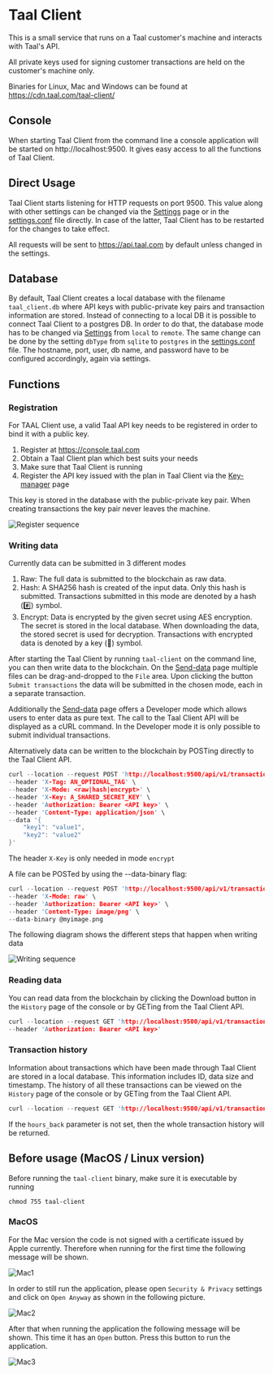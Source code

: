 # Taal Client

This is a small service that runs on a Taal customer's machine and interacts with Taal's API.

All private keys used for signing customer transactions are held on the customer's machine only.

Binaries for Linux, Mac and Windows can be found at https://cdn.taal.com/taal-client/

## Console

When starting Taal Client from the command line a console application will be started on http://localhost:9500. It gives easy access to all the functions of Taal Client.

## Direct Usage

Taal Client starts listening for HTTP requests on port 9500. This value along with other settings can be changed via the [Settings](https://localhost:9500/settings) page or in the [settings.conf](./settings.conf) file directly. In case of the latter, Taal Client has to be restarted for the changes to take effect.

All requests will be sent to https://api.taal.com by default unless changed in the settings.

## Database

By default, Taal Client creates a local database with the filename `taal_client.db` where API keys with public-private key pairs and transaction information are stored. Instead of connecting to a local DB it is possible to connect Taal Client to a postgres DB. In order to do that, the database mode has to be changed via [Settings](https://localhost:9500/settings) from `local` to `remote`. The same change can be done by the setting `dbType` from `sqlite` to `postgres` in the [settings.conf](./settings.conf) file. The hostname, port, user, db name, and password have to be configured accordingly, again via settings.

## Functions

### Registration

For TAAL Client use, a valid Taal API key needs to be registered in order to bind it with a public key.

1. Register at https://console.taal.com
2. Obtain a Taal Client plan which best suits your needs
3. Make sure that Taal Client is running
4. Register the API key issued with the plan in Taal Client via the [Key-manager](https://localhost:9500/key-manager) page

This key is stored in the database with the public-private key pair. When creating transactions the key pair never leaves the machine.

![Register sequence](https://github.com/TAAL-GmbH/taal-client/blob/master/assets/register.png)

### Writing data

Currently data can be submitted in 3 different modes

1. Raw: The full data is submitted to the blockchain as raw data.
2. Hash: A SHA256 hash is created of the input data. Only this hash is submitted. Transactions submitted in this mode are denoted by a hash (#️⃣) symbol.
3. Encrypt: Data is encrypted by the given secret using AES encryption. The secret is stored in the local database. When downloading the data, the stored secret is used for decryption. Transactions with encrypted data is denoted by a key (🔑) symbol.

After starting the Taal Client by running `taal-client` on the command line, you can then write data to the blockchain. On the [Send-data](http://localhost:9500/send-data) page multiple files can be drag-and-dropped to the `File` area. Upon clicking the button `Submit transactions` the data will be submitted in the chosen mode, each in a separate transaction.

Additionally the [Send-data](http://localhost:9500/send-data) page offers a Developer mode which allows users to enter data as pure text. The call to the Taal Client API will be displayed as a cURL command. In the Developer mode it is only possible to submit individual transactions.

Alternatively data can be written to the blockchain by POSTing directly to the Taal Client API.

```c
curl --location --request POST 'http://localhost:9500/api/v1/transactions' \
--header 'X-Tag: AN_OPTIONAL_TAG' \
--header 'X-Mode: <raw|hash|encrypt>' \
--header 'X-Key: A_SHARED_SECRET_KEY' \
--header 'Authorization: Bearer <API key>' \
--header 'Content-Type: application/json' \
--data '{
    "key1": "value1",
    "key2": "value2"
}'
```

The header `X-Key` is only needed in mode `encrypt`

A file can be POSTed by using the --data-binary flag:

```c
curl --location --request POST 'http://localhost:9500/api/v1/transactions' \
--header 'X-Mode: raw' \
--header 'Authorization: Bearer <API key>' \
--header 'Content-Type: image/png' \
--data-binary @myimage.png
```

The following diagram shows the different steps that happen when writing data

![Writing sequence](https://github.com/TAAL-GmbH/taal-client/blob/master/assets/write.png)

### Reading data

You can read data from the blockchain by clicking the Download button in the `History` page of the console or by GETing from the Taal Client API.

```c
curl --location --request GET 'http://localhost:9500/api/v1/transactions/<txid>' \
--header 'Authorization: Bearer <API key>'
```

### Transaction history

Information about transactions which have been made through Taal Client are stored in a local database. This information includes ID, data size and timestamp. The history of all these transactions can be viewed on the `History` page of the console or by GETing from the Taal Client API.

```c
curl --location --request GET 'http://localhost:9500/api/v1/transactions/?hours_back=24'
```

If the `hours_back` parameter is not set, then the whole transaction history will be returned.

## Before usage (MacOS / Linux version)

Before running the `taal-client` binary, make sure it is executable by running

```
chmod 755 taal-client
```

### MacOS

For the Mac version the code is not signed with a certificate issued by Apple currently. Therefore when running for the first time the following message will be shown.

![Mac1](https://github.com/TAAL-GmbH/taal-client/blob/master/assets/mac1.png)

In order to still run the application, please open `Security & Privacy` settings and click on `Open Anyway` as shown in the following picture.

![Mac2](https://github.com/TAAL-GmbH/taal-client/blob/master/assets/mac2.png)

After that when running the application the following message will be shown. This time it has an `Open` button. Press this button to run the application.

![Mac3](https://github.com/TAAL-GmbH/taal-client/blob/master/assets/mac3.png)
